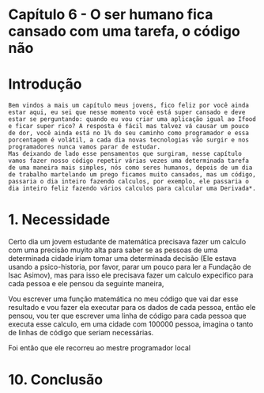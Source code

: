 # Capítulo 6 - O ser humano fica cansado com uma tarefa, o código não

# Introdução

    Bem vindos a mais um capítulo meus jovens, fico feliz por você ainda estar aqui, eu sei que nesse momento você está super cansado e deve estar se perguntando: quando eu vou criar uma aplicação igual ao Ifood e ficar super rico? A resposta é fácil mas talvez vá causar um pouco de dor, você ainda está no 1% do seu caminho como programador e essa porcentagem é volátil, a cada dia novas tecnologias vão surgir e nos programadores nunca vamos parar de estudar.
    Mas deixando de lado esse pensamentos que surgiram, nesse capítulo vamos fazer nosso código repetir várias vezes uma determinada tarefa de uma maneira mais simples, nós como seres humanos, depois de um dia de trabalho martelando um prego ficamos muito cansados, mas um código, passaria o dia inteiro fazendo calculos, por exemplo, ele passaria o dia inteiro feliz fazendo vários calculos para calcular uma Derivada*.

# 1. Necessidade
Certo dia um jovem estudante de matemática precisava fazer um calculo com uma precisão muyito alta para saber se as pessoas de uma determinada cidade iriam tomar uma determinada decisão (Ele estava usando a psico-historia, por favor, parar um pouco para ler a Fundação de Isac Asimov), mas para isso ele precisava fazer um calculo expecifico para cada pessoa e ele pensou da seguinte maneira,

Vou escrever uma função matemática no meu código que vai dar esse resultado e vou fazer ela executar para os dados de cada pessoa, então ele pensou, vou ter que escrever uma linha de código para cada pessoa que executa esse calculo, em uma cidade com 100000 pessoa, imagina o tanto de linhas de código que seriam necessárias.

Foi então que ele recorreu ao mestre programador local 
#  

# 10. Conclusão